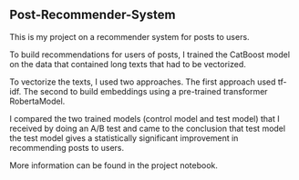 ## Post-Recommender-System

This is my project on a recommender system for posts to users.

To build recommendations for users of posts, I trained the CatBoost model on the data that contained long texts that had to be vectorized.

To vectorize the texts, I used two approaches. The first approach used tf-idf. The second to build embeddings using a pre-trained transformer RobertaModel.

I compared the two trained models (control model and test model) that I received by doing an A/B test and came to the conclusion that test model the test model gives a statistically significant improvement in recommending posts to users. 

More information can be found in the project notebook.


